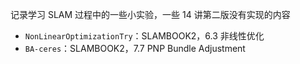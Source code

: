 记录学习 SLAM 过程中的一些小实验，一些 14 讲第二版没有实现的内容

- `NonLinearOptimizationTry`：SLAMBOOK2，6.3 非线性优化
- `BA-ceres`：SLAMBOOK2，7.7 PNP Bundle Adjustment